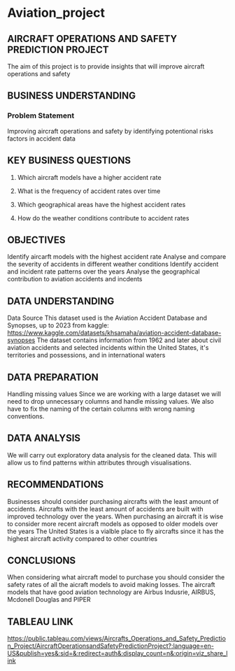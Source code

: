 # Aviation_project
## AIRCRAFT OPERATIONS AND SAFETY PREDICTION PROJECT
The aim of this project is to provide insights that will improve aircraft operations and safety

## BUSINESS UNDERSTANDING
### Problem Statement
Improving aircraft operations and safety by identifying potentional risks factors in accident data

## KEY BUSINESS QUESTIONS
1. Which aircraft models have a higher accident rate

2. What is the frequency of accident rates over time

3. Which geographical areas have the highest accident rates

4. How do the weather conditions contribute to accident rates

## OBJECTIVES
Identify aircarft models with the highest accident rate
Analyse and compare the severity of accidents in different weather conditions
Identify accident and incident rate patterns over the years
Analyse the geographical contribution to aviation accidents and incdents

## DATA UNDERSTANDING
Data Source
This dataset used is the Aviation Accident Database and Synopses, up to 2023 from kaggle: https://www.kaggle.com/datasets/khsamaha/aviation-accident-database-synopses The dataset contains information from 1962 and later about civil aviation accidents and selected incidents within the United States, it's territories and possessions, and in international waters

## DATA PREPARATION
Handling missing values
Since we are working with a large dataset we will need to drop unnecessary columns and handle missing values. We also have to fix the naming of the certain columns with wrong naming conventions.

## DATA ANALYSIS
We will carry out exploratory data analysis for the cleaned data. This will allow us to find patterns within attributes through visualisations.

## RECOMMENDATIONS
Businesses should consider purchasing aircrafts with the least amount of accidents. Aircrafts with the least amount of accidents are built with improved technology over the years.
When purchasing an aircraft it is wise to consider more recent aircraft models as opposed to older models over the years
The United States is a vialble place to fly aircrafts since it has the highest aircraft activity compared to other countries

## CONCLUSIONS
When considering what aircraft model to purchase you should consider the safety rates of all the aicraft models to avoid making losses. The aircraft models that have good aviation technology are Airbus Indusrie, AIRBUS, Mcdonell Douglas and PIPER

## TABLEAU LINK
https://public.tableau.com/views/Aircrafts_Operations_and_Safety_Prediction_Project/AircraftOperationsandSafetyPredictionProject?:language=en-US&publish=yes&:sid=&:redirect=auth&:display_count=n&:origin=viz_share_link
